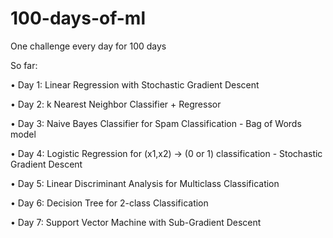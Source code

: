 # 100-days-of-ml
One challenge every day for 100 days

So far:

• Day 1: Linear Regression with Stochastic Gradient Descent

• Day 2: k Nearest Neighbor Classifier + Regressor

• Day 3: Naive Bayes Classifier for Spam Classification - Bag of Words model

• Day 4: Logistic Regression for (x1,x2) -> (0 or 1) classification - Stochastic Gradient Descent

• Day 5: Linear Discriminant Analysis for Multiclass Classification

• Day 6: Decision Tree for 2-class Classification

• Day 7: Support Vector Machine with Sub-Gradient Descent
